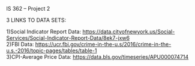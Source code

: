 IS 362 – Project 2<br/>

3 LINKS TO DATA SETS:<br/>

1)Social Indicator Report Data: https://data.cityofnewyork.us/Social-Services/Social-Indicator-Report-Data/8ek7-jxw6<br/>
2)FBI Data: https://ucr.fbi.gov/crime-in-the-u.s/2016/crime-in-the-u.s.-2016/topic-pages/tables/table-1<br/>
3)CPI-Average Price Data: https://data.bls.gov/timeseries/APU000074714<br/>
